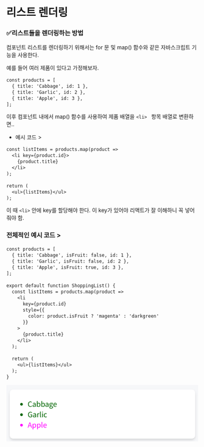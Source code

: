 # 리스트 렌더링

### ✅리스트들을 렌더링하는 방법

컴포넌트 리스트를 렌더링하기 위해서는 for 문 및 map() 함수와 같은 자바스크립트 기능을 사용한다.

예를 들어 여러 제품이 있다고 가정해보자.

```
const products = [
  { title: 'Cabbage', id: 1 },
  { title: 'Garlic', id: 2 },
  { title: 'Apple', id: 3 },
];
```

이후 컴포넌트 내에서 map() 함수를 사용하여 제품 배열을 `<li> ` 항목 배열로 변환하면..

- 예시 코드 >

```
const listItems = products.map(product =>
  <li key={product.id}>
    {product.title}
  </li>
);

return (
  <ul>{listItems}</ul>
);
```

이 때 `<li>` 안에 key를 할당해야 한다. 이 key가 있어야 리액트가 잘 이해하니 꼭 넣어줘야 함.

### 전체적인 예시 코드 >

```
const products = [
  { title: 'Cabbage', isFruit: false, id: 1 },
  { title: 'Garlic', isFruit: false, id: 2 },
  { title: 'Apple', isFruit: true, id: 3 },
];

export default function ShoppingList() {
  const listItems = products.map(product =>
    <li
      key={product.id}
      style={{
        color: product.isFruit ? 'magenta' : 'darkgreen'
      }}
    >
      {product.title}
    </li>
  );

  return (
    <ul>{listItems}</ul>
  );
}
```

![alt text](../Practice/img/image.png)

